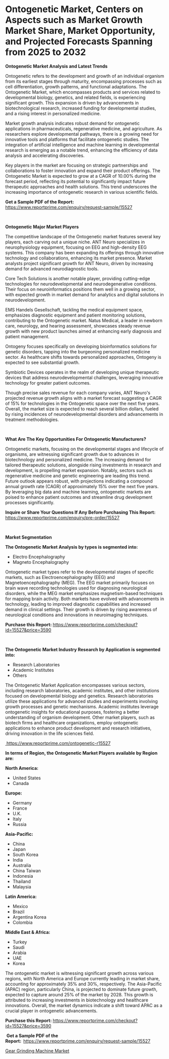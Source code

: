 <p><h1>Ontogenetic Market, Centers on Aspects such as Market Growth Market Share, Market Opportunity, and Projected Forecasts Spanning from 2025 to 2032</h1></p><p><strong>Ontogenetic Market Analysis and Latest Trends</strong></p>
<p><p>Ontogenetic refers to the development and growth of an individual organism from its earliest stages through maturity, encompassing processes such as cell differentiation, growth patterns, and functional adaptations. The Ontogenetic Market, which encompasses products and services related to developmental biology, genetics, and related fields, is experiencing significant growth. This expansion is driven by advancements in biotechnological research, increased funding for developmental studies, and a rising interest in personalized medicine.</p><p>Market growth analysis indicates robust demand for ontogenetic applications in pharmaceuticals, regenerative medicine, and agriculture. As researchers explore developmental pathways, there is a growing need for innovative tools and platforms that facilitate ontogenetic studies. The integration of artificial intelligence and machine learning in developmental research is emerging as a notable trend, enhancing the efficiency of data analysis and accelerating discoveries.</p><p>Key players in the market are focusing on strategic partnerships and collaborations to foster innovation and expand their product offerings. The Ontogenetic Market is expected to grow at a CAGR of 10.00% during the forecast period, reflecting its potential to significantly impact future therapeutic approaches and health solutions. This trend underscores the increasing importance of ontogenetic research in various scientific fields.</p></p>
<p><strong>Get a Sample PDF of the Report:&nbsp;</strong> <a href="https://www.reportprime.com/enquiry/request-sample/15527?utm_campaign=3553&utm_medium=2&utm_source=Github&utm_content=ia&utm_term=20032025&utm_id=ontogenetic">https://www.reportprime.com/enquiry/request-sample/15527</a></p>
<p>&nbsp;</p>
<p><strong>Ontogenetic Major Market Players</strong></p>
<p><p>The competitive landscape of the Ontogenetic market features several key players, each carving out a unique niche. ANT Neuro specializes in neurophysiology equipment, focusing on EEG and high-density EEG systems. This company has been expanding its offerings through innovative technology and collaborations, enhancing its market presence. Market analysts project significant growth for ANT Neuro, driven by increasing demand for advanced neurodiagnostic tools.</p><p>Core Tech Solutions is another notable player, providing cutting-edge technologies for neurodevelopmental and neurodegenerative conditions. Their focus on neuroinformatics positions them well in a growing sector, with expected growth in market demand for analytics and digital solutions in neurodevelopment.</p><p>EMS Handels Gesellschaft, tackling the medical equipment space, emphasizes diagnostic equipment and patient monitoring solutions, contributing to the Ontogenetic market. Natus Medical, a leader in newborn care, neurology, and hearing assessment, showcases steady revenue growth with new product launches aimed at enhancing early diagnosis and patient management.</p><p>Ontogeny focuses specifically on developing bioinformatics solutions for genetic disorders, tapping into the burgeoning personalized medicine sector. As healthcare shifts towards personalized approaches, Ontogeny is expected to see substantial growth.</p><p>Symbiotic Devices operates in the realm of developing unique therapeutic devices that address neurodevelopmental challenges, leveraging innovative technology for greater patient outcomes.</p><p>Though precise sales revenue for each company varies, ANT Neuro's projected revenue growth aligns with a market forecast suggesting a CAGR of 15% for technologies in the Ontogenetic space over the next five years. Overall, the market size is expected to reach several billion dollars, fueled by rising incidences of neurodevelopmental disorders and advancements in treatment methodologies.</p></p>
<p>&nbsp;</p>
<p><strong>What Are The Key Opportunities For Ontogenetic Manufacturers?</strong></p>
<p><p>Ontogenetic markets, focusing on the developmental stages and lifecycle of organisms, are witnessing significant growth due to advances in biotechnology and personalized medicine. The increasing demand for tailored therapeutic solutions, alongside rising investments in research and development, is propelling market expansion. Notably, sectors such as regenerative medicine and genetic engineering are leading this trend. Future outlook appears robust, with projections indicating a compound annual growth rate (CAGR) of approximately 15% over the next five years. By leveraging big data and machine learning, ontogenetic markets are poised to enhance patient outcomes and streamline drug development processes significantly.</p></p>
<p><strong>Inquire or Share Your Questions If Any Before Purchasing This Report:</strong> <a href="https://www.reportprime.com/enquiry/pre-order/15527?utm_campaign=3553&utm_medium=2&utm_source=Github&utm_content=ia&utm_term=20032025&utm_id=ontogenetic">https://www.reportprime.com/enquiry/pre-order/15527</a></p>
<p>&nbsp;</p>
<p><strong>Market Segmentation</strong></p>
<p><strong>The Ontogenetic Market Analysis by types is segmented into:</strong></p>
<p><ul><li>Electro Encephalography</li><li>Magneto Encephalography</li></ul></p>
<p><p>Ontogenetic market types refer to the developmental stages of specific markets, such as Electroencephalography (EEG) and Magnetoencephalography (MEG). The EEG market primarily focuses on brain wave recording technologies used for diagnosing neurological disorders, while the MEG market emphasizes magnetism-based techniques for mapping brain activity. Both markets have evolved with advancements in technology, leading to improved diagnostic capabilities and increased demand in clinical settings. Their growth is driven by rising awareness of neurological conditions and innovations in neuroimaging techniques.</p></p>
<p><strong>Purchase this Report:&nbsp;</strong><a href="https://www.reportprime.com/checkout?id=15527&price=3590&utm_campaign=3553&utm_medium=2&utm_source=Github&utm_content=ia&utm_term=20032025&utm_id=ontogenetic">https://www.reportprime.com/checkout?id=15527&price=3590</a></p>
<p>&nbsp;</p>
<p><strong>The Ontogenetic Market Industry Research by Application is segmented into:</strong></p>
<p><ul><li>Research Laboratories</li><li>Academic Institutes</li><li>Others</li></ul></p>
<p><p>The Ontogenetic Market Application encompasses various sectors, including research laboratories, academic institutes, and other institutions focused on developmental biology and genetics. Research laboratories utilize these applications for advanced studies and experiments involving growth processes and genetic mechanisms. Academic institutes leverage ontogenetic insights for educational purposes, fostering a better understanding of organism development. Other market players, such as biotech firms and healthcare organizations, employ ontogenetic applications to enhance product development and research initiatives, driving innovation in the life sciences field.</p></p>
<p><a href="https://www.reportprime.com/ontogenetic-r15527?utm_campaign=3553&utm_medium=2&utm_source=Github&utm_content=ia&utm_term=20032025&utm_id=ontogenetic">&nbsp;https://www.reportprime.com/ontogenetic-r15527</a></p>
<p><strong>In terms of Region, the Ontogenetic Market Players available by Region are:</strong></p>
<p>
    <p> <strong> North America: </strong>
        <ul>
            <li>United States</li>
            <li>Canada</li>
        </ul>
        </p> 
    <p> <strong> Europe: </strong>
        <ul>
            <li>Germany</li>
            <li>France</li>
            <li>U.K.</li>
            <li>Italy</li>
            <li>Russia</li>
        </ul>
        </p> 
    <p> <strong> Asia-Pacific: </strong>
        <ul>
            <li>China</li>
            <li>Japan</li>
            <li>South Korea</li>
            <li>India</li>
            <li>Australia</li>
            <li>China Taiwan</li>
            <li>Indonesia</li>
            <li>Thailand</li>
            <li>Malaysia</li>
        </ul>
        </p> 
    <p> <strong> Latin America: </strong>
        <ul>
            <li>Mexico</li>
            <li>Brazil</li>
            <li>Argentina Korea</li>
            <li>Colombia</li>
        </ul>
        </p> 
    <p> <strong> Middle East & Africa: </strong>
        <ul>
            <li>Turkey</li>
            <li>Saudi</li>
            <li>Arabia</li>
            <li>UAE</li>
            <li>Korea</li>
        </ul>
    </p>
    </p>
<p><p>The ontogenetic market is witnessing significant growth across various regions, with North America and Europe currently leading in market share, accounting for approximately 35% and 30%, respectively. The Asia-Pacific (APAC) region, particularly China, is projected to dominate future growth, expected to capture around 25% of the market by 2028. This growth is attributed to increasing investments in biotechnology and healthcare innovations. Overall, the market dynamics indicate a shift toward APAC as a crucial player in ontogenetic advancements.</p></p>
<p><strong>Purchase this Report: </strong><a href="https://www.reportprime.com/checkout?id=15527&price=3590&utm_campaign=3553&utm_medium=2&utm_source=Github&utm_content=ia&utm_term=20032025&utm_id=ontogenetic">https://www.reportprime.com/checkout?id=15527&price=3590</a></p>
<p>&nbsp;<strong>Get a Sample PDF of the Report:&nbsp;&nbsp;</strong><a href="https://www.reportprime.com/enquiry/request-sample/15527?utm_campaign=3553&utm_medium=2&utm_source=Github&utm_content=ia&utm_term=20032025&utm_id=ontogenetic">https://www.reportprime.com/enquiry/request-sample/15527</a></p>
<p><strong></strong></p>
<p><p><a href="https://github.com/myongfranzcs/Market-Research-Report-List-1/blob/main/gear-grinding-machine-market.md?utm_campaign=3553&utm_medium=2&utm_source=Github&utm_content=ia&utm_term=20032025&utm_id=ontogenetic">Gear Grinding Machine Market</a></p></p>